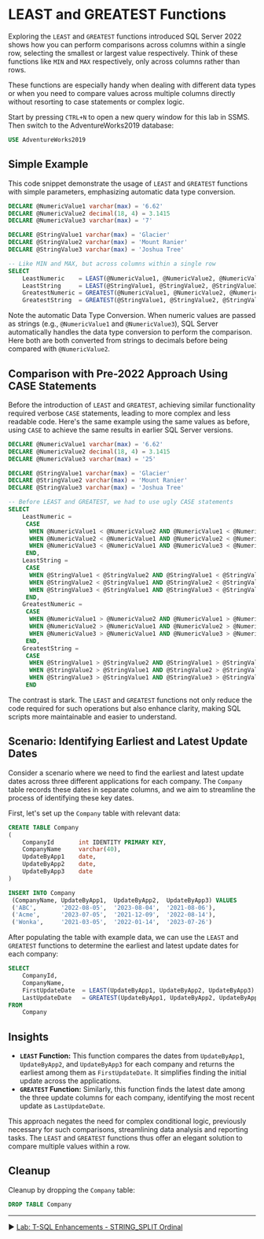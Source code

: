 ﻿# LEAST and GREATEST Functions

Exploring the `LEAST` and `GREATEST` functions introduced SQL Server 2022 shows how you can perform comparisons across columns within a single row, selecting the smallest or largest value respectively. Think of these functions like `MIN` and `MAX` respectively, only across columns rather than rows.

These functions are especially handy when dealing with different data types or when you need to compare values across multiple columns directly without resorting to case statements or complex logic.

Start by pressing `CTRL+N` to open a new query window for this lab in SSMS. Then switch to the AdventureWorks2019 database:

```sql
USE AdventureWorks2019
```

## Simple Example

This code snippet demonstrate the usage of `LEAST` and `GREATEST` functions with simple parameters, emphasizing automatic data type conversion.

```sql
DECLARE @NumericValue1 varchar(max) = '6.62'
DECLARE @NumericValue2 decimal(18, 4) = 3.1415
DECLARE @NumericValue3 varchar(max) = '7'

DECLARE @StringValue1 varchar(max) = 'Glacier'
DECLARE @StringValue2 varchar(max) = 'Mount Ranier'
DECLARE @StringValue3 varchar(max) = 'Joshua Tree'

-- Like MIN and MAX, but across columns within a single row
SELECT
    LeastNumeric    = LEAST(@NumericValue1, @NumericValue2, @NumericValue3),
    LeastString     = LEAST(@StringValue1, @StringValue2, @StringValue3),
    GreatestNumeric = GREATEST(@NumericValue1, @NumericValue2, @NumericValue3),
    GreatestString  = GREATEST(@StringValue1, @StringValue2, @StringValue3)
```

Note the automatic Data Type Conversion. When numeric values are passed as strings (e.g., `@NumericValue1` and `@NumericValue3`), SQL Server automatically handles the data type conversion to perform the comparison. Here both are both converted from strings to decimals before being compared with `@NumericValue2`.

## Comparison with Pre-2022 Approach Using CASE Statements

Before the introduction of `LEAST` and `GREATEST`, achieving similar functionality required verbose `CASE` statements, leading to more complex and less readable code. Here's the same example using the same values as before, using `CASE` to achieve the same results in earlier SQL Server versions.

```sql
DECLARE @NumericValue1 varchar(max) = '6.62'
DECLARE @NumericValue2 decimal(18, 4) = 3.1415
DECLARE @NumericValue3 varchar(max) = '25'

DECLARE @StringValue1 varchar(max) = 'Glacier'
DECLARE @StringValue2 varchar(max) = 'Mount Ranier'
DECLARE @StringValue3 varchar(max) = 'Joshua Tree'

-- Before LEAST and GREATEST, we had to use ugly CASE statements
SELECT
    LeastNumeric =
     CASE
      WHEN @NumericValue1 < @NumericValue2 AND @NumericValue1 < @NumericValue3 THEN @NumericValue1
      WHEN @NumericValue2 < @NumericValue1 AND @NumericValue2 < @NumericValue3 THEN @NumericValue2
      WHEN @NumericValue3 < @NumericValue1 AND @NumericValue3 < @NumericValue2 THEN @NumericValue3
     END,
    LeastString =
     CASE
      WHEN @StringValue1 < @StringValue2 AND @StringValue1 < @StringValue3 THEN @StringValue1
      WHEN @StringValue2 < @StringValue1 AND @StringValue2 < @StringValue3 THEN @StringValue2
      WHEN @StringValue3 < @StringValue1 AND @StringValue3 < @StringValue2 THEN @StringValue3
     END,
    GreatestNumeric =
     CASE
      WHEN @NumericValue1 > @NumericValue2 AND @NumericValue1 > @NumericValue3 THEN @NumericValue1
      WHEN @NumericValue2 > @NumericValue1 AND @NumericValue2 > @NumericValue3 THEN @NumericValue2
      WHEN @NumericValue3 > @NumericValue1 AND @NumericValue3 > @NumericValue2 THEN @NumericValue3
     END,
    GreatestString =
     CASE
      WHEN @StringValue1 > @StringValue2 AND @StringValue1 > @StringValue3 THEN @StringValue1
      WHEN @StringValue2 > @StringValue1 AND @StringValue2 > @StringValue3 THEN @StringValue2
      WHEN @StringValue3 > @StringValue1 AND @StringValue3 > @StringValue2 THEN @StringValue3
     END
```

The contrast is stark. The `LEAST` and `GREATEST` functions not only reduce the code required for such operations but also enhance clarity, making SQL scripts more maintainable and easier to understand.

## Scenario: Identifying Earliest and Latest Update Dates

Consider a scenario where we need to find the earliest and latest update dates across three different applications for each company. The `Company` table records these dates in separate columns, and we aim to streamline the process of identifying these key dates.

First, let's set up the `Company` table with relevant data:

```sql
CREATE TABLE Company
(
    CompanyId       int IDENTITY PRIMARY KEY,
    CompanyName     varchar(40),
    UpdateByApp1    date,
    UpdateByApp2    date,
    UpdateByApp3    date
)

INSERT INTO Company
 (CompanyName, UpdateByApp1,  UpdateByApp2,  UpdateByApp3) VALUES
 ('ABC',       '2022-08-05',  '2023-08-04',  '2021-08-06'),
 ('Acme',      '2023-07-05',  '2021-12-09',  '2022-08-14'),
 ('Wonka',     '2021-03-05',  '2022-01-14',  '2023-07-26')
```

After populating the table with example data, we can use the `LEAST` and `GREATEST` functions to determine the earliest and latest update dates for each company:

```sql
SELECT
    CompanyId,
    CompanyName,
    FirstUpdateDate  = LEAST(UpdateByApp1, UpdateByApp2, UpdateByApp3),
    LastUpdateDate   = GREATEST(UpdateByApp1, UpdateByApp2, UpdateByApp3)
FROM
    Company
```

## Insights

- **`LEAST` Function:** This function compares the dates from `UpdateByApp1`, `UpdateByApp2`, and `UpdateByApp3` for each company and returns the earliest among them as `FirstUpdateDate`. It simplifies finding the initial update across the applications.
- **`GREATEST` Function:** Similarly, this function finds the latest date among the three update columns for each company, identifying the most recent update as `LastUpdateDate`.

This approach negates the need for complex conditional logic, previously necessary for such comparisons, streamlining data analysis and reporting tasks. The `LEAST` and `GREATEST` functions thus offer an elegant solution to compare multiple values within a row.

## Cleanup

Cleanup by dropping the `Company` table:

```sql
DROP TABLE Company
```

___

▶ [Lab: T-SQL Enhancements - STRING_SPLIT Ordinal](https://github.com/lennilobel/sql2022-workshop-hol-vegas2025/blob/master/HOL/1.%20T-SQL%20Enhancements/4.%20STRING_SPLIT%20ordinal.md)